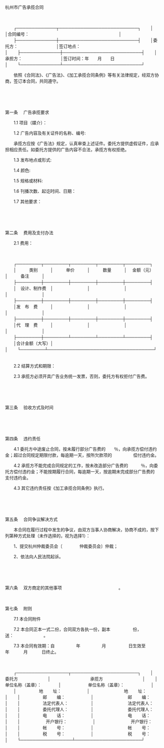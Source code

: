 



杭州市广告承揽合同



 

　　


　　┌─────────────┬──────────────────────────┐
　　│　　　　　　　　　　　　　│合同编号：　　　　　　　　　　　　　　　　　　　　　│
　　├─────────────┼──────────────────────────┤
　　│委托方：　　　　　　　　　│签订地点：　　　　　　　　　　　　　　　　　　　　　│
　　├─────────────┼──────────────────────────┤
　　│承担方：　　　　　　　　　│签订时间：年　　月　　日　　　　　　　　　　　　　　│
　　└─────────────┴──────────────────────────┘
　　


　　依照《合同法》、《广告法》、《加工承揽合同条例》等有关法律规定，经双方协商，签订本合同，共同遵守。

　　

　　

第一条
　广告承揽要求

　　1.1 项目（媒介）：

　　1.2 广告内容及有关证件的名称、编号:

　　承揽方应按《广告法》规定，认真审查上述证件。委托方提供虚假证件，应承担相应责任。如委托方提供的广告内容不合法，承揽方有权拒绝。

　　1.3 发布地点或形式:

　　1.4 颜色:

　　1.5 规格或材料:

　　1.6 刊播次数、起讫时间、日期：

　　1.7 其他要求：

　　

　　

第二条
　费用及支付办法

　　2.1 费用：

　　


　　┌────────┬────────┬────────┬────────┬────────┐
　　│　　　类别　　　│　　　单价　　　│　　　数量　　　│　 金额（元）　 │　　　备注　　　│
　　├────────┼────────┼────────┼────────┼────────┤
　　│　设计、制作费　│　　　　　　　　│　　　　　　　　│　　　　　　　　│　　　　　　　　│
　　├────────┼────────┼────────┼────────┼────────┤
　　│发　布　费　　　│　　　　　　　　│　　　　　　　　│　　　　　　　　│　　　　　　　　│
　　├────────┼────────┼────────┼────────┼────────┤
　　│代　理　费　　　│　　　　　　　　│　　　　　　　　│　　　　　　　　│　　　　　　　　│
　　├────────┼────────┴────────┴────────┴────────┤
　　│合计金额（大写）│　　　　　　　　　　　　　　　　　　　　　　　　　　　　　　　　　　　│
　　└────────┴───────────────────────────────────┘
　　


　　2.2 结算方式和期限：

　　2.3 承揽方必须开具广告业务统一发票，否则，委托方有权拒付广告费。

　　

　　

第三条
　验收方式及时间

　　

　　

第四条
　违约责任

　　4.1 委托方中途废止合同，按未履行部分广告费的　　％，向承揽方偿付违约金；超过合同规定期限付款，每逾期一天，按所欠款项的　　　　　偿付违约金。

　　4.2 承揽方不能完成合同规定的工作，按未改造部分广告费的　　　％，向委托方偿付违约金；不能按期履行合同，每逾期一天，按逾期未完成部分广告费的　　　　支付违约金。

　　4.3 其它违约责任按《加工承揽合同条例》执行。

　　

　　

第五条
　合同争议解决方式

　　本合同在履行过程中发生的争议，由双方当事人协商解决，协商不成的，按下列第种方式处理（未作选择的，视为选择1）：

　　1、提交杭州仲裁委员会〔　　　　仲裁委员会〕仲裁；

　　2、依法向人民法院起诉。

　　

　　

第六条
　双方商定的其他事项　　　　　　　　　　　　　 。

　　

第七条
　附则

　　7.1 本合同附件

　　7.2 本合同正本一式二份，合同双方各执一份，副本　　　　　 份，送：　　　　　　　。

　　7.3 本合同有效期：自　　　　　年　　　　　月　　　　　 日生效至　　　　 年　　　 月　　　 日终止。

　　


　　┌─────────────────┬──────────────────────┐
　　│　　　　　　　委托方　　　　　　　│　　　　　　　　　 承揽方　　　　　　　　　 │
　　│　　　　单位名称（盖章）：　　　　│　　　　　　 单位名称（盖章）：　　　　　　 │
　　│　　　　　 地　　 址：　　　　　　│　　　　　　　　地　　 址：　　　　　　　　 │
　　│　　　　　 邮　　 编：　　　　　　│　　　　　　　　邮　　 编：　　　　　　　　 │
　　│　　　　　 法定代表人：　　　　　 │　　　　　　　　法定代表人：　　　　　　　　│
　　│　　　　　 委托代理人：　　　　　 │　　　　　　　　委托代理人：　　　　　　　　│
　　│　　　　　 电　　 话：　　　　　　│　　　　　　　　电　　 话：　　　　　　　　 │
　　│　　　　　　开户银行：　　　　　　│　　　　　　　　 开户银行：　　　　　　　　 │
　　│　　　　　 帐　　 号：　　　　　　│　　　　　　　　帐　　 号：　　　　　　　　 │
　　│　　　　　 税　　 号：　　　　　　│　　　　　　　　税　　 号：　　　　　　　　 │
　　└─────────────────┴──────────────────────┘
　　
